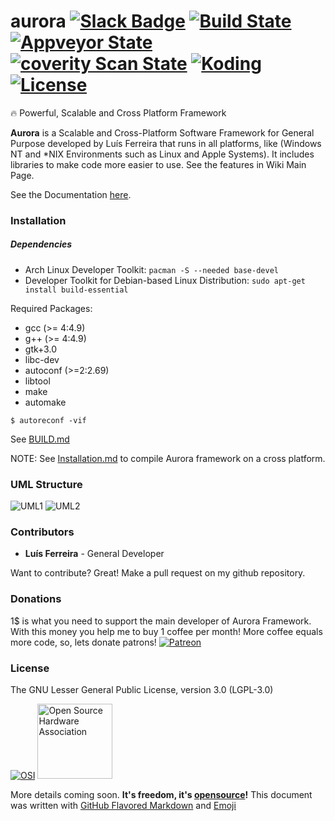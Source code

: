 # aurora [![Slack Badge](https://img.shields.io/badge/chat-aurora%20slack-blue.svg?style=flat-square)](https://aurorafw-slack.herokuapp.com/) [![Build State](https://img.shields.io/travis/aurora-fw/aurora.svg?style=flat-square)](https://travis-ci.org/aurora-fw/aurora) [![Appveyor State](https://img.shields.io/appveyor/ci/ljmf00/aurora.svg?style=flat-square&label=appveyor)](https://ci.appveyor.com/project/ljmf00/aurora) [![coverity Scan State](https://img.shields.io/coverity/scan/11321.svg?style=flat-square&label=coverity)](https://ci.appveyor.com/project/ljmf00/aurora) [![Koding](https://koding-cdn.s3.amazonaws.com/badges/made-with-koding/v1/koding_badge_ReadmeDark.png)](https://koding.com/) [![License](https://img.shields.io/badge/License-LGPL_v3.0-lightgrey.svg?style=flat-square)](https://www.gnu.org/licenses/lgpl.txt)
:fire: Powerful, Scalable and Cross Platform Framework

**Aurora** is a Scalable and Cross-Platform Software Framework for General Purpose developed by Luís Ferreira that runs in all platforms, like (Windows NT and *NIX Environments such as Linux and Apple Systems). It includes libraries to make code more easier to use. See the features in Wiki Main Page.

See the Documentation [here](https://github.com/ljmf00/aurora/wiki).

### Installation
##### Dependencies
* Arch Linux Developer Toolkit: ```pacman -S --needed base-devel```
* Developer Toolkit for Debian-based Linux Distribution: ```sudo apt-get install build-essential```

Required Packages:
- gcc (>= 4:4.9)
- g++ (>= 4:4.9)
- gtk+3.0
- libc-dev
- autoconf (>=2:2.69)
- libtool
- make
- automake

```
$ autoreconf -vif
```
See [BUILD.md](build/BUILD.md)

NOTE: See [Installation.md](Installation.md) to compile Aurora framework on a cross platform.

### UML Structure
![UML1](https://raw.githubusercontent.com/aurora-fw/docs/master/Core/UML/Framework.png "Aurora Class Structure - UML")
![UML2](https://raw.githubusercontent.com/aurora-fw/docs/master/Core/UML/Modules.png "Aurora Modules Structure - UML")

### Contributors
 - **Luís Ferreira** - General Developer

Want to contribute? Great! Make a pull request on my github repository.

### Donations
1$ is what you need to support the main developer of Aurora Framework. With this money you help me to buy 1 coffee per month! More coffee equals more code, so, lets donate patrons!
[![Patreon](https://www.partiallyexaminedlife.com/wp-content/uploads/patreon_logo.png "Patreon Page")](https://www.patreon.com/ljmf00)

### License
The GNU Lesser General Public License, version 3.0 (LGPL-3.0)


[![OSI](https://opensource.org/files/osi_logo_100X133_90ppi_0.png "Open Source Initiative")](https://opensource.org/) [<img src="https://upload.wikimedia.org/wikipedia/commons/thumb/f/fd/Open-source-hardware-logo.svg/512px-Open-source-hardware-logo.svg.png" alt="Open Source Hardware Association" width="120">](http://www.oshwa.org/ "Open Source Hardware Association")

More details coming soon. **It's freedom, it's [opensource](https://opensource.org/)!**
This document was written with [GitHub Flavored Markdown](https://guides.github.com/features/mastering-markdown/) and [Emoji](http://www.emoji-cheat-sheet.com/)
